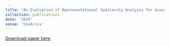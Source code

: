 ```yaml
---
title: "An Evaluation of Representational Similarity Analysis for Assessment in Computational Neuroscience"
collection: publications
date: '2019'
venue: 'bioArxiv'
---
```


[Download paper here](RSAForModelSelection.pdf)
